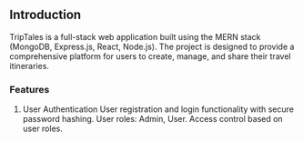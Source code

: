 

## Introduction
TripTales is a full-stack web application built using the MERN stack (MongoDB, Express.js, React, Node.js). The project is designed to provide a comprehensive platform for users to create, manage, and share their travel itineraries.

### Features
1. User Authentication
User registration and login functionality with secure password hashing.
User roles: Admin, User.
Access control based on user roles.


